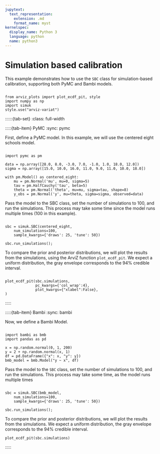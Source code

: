```yaml
---
jupytext:
  text_representation:
    extension: .md
    format_name: myst
kernelspec:
  display_name: Python 3
  language: python
  name: python3
---
```


# Simulation based calibration

This example demonstrates how to use the `SBC` class for simulation-based calibration, supporting both PyMC and Bambi models.

```{jupyter-execute}

from arviz_plots import plot_ecdf_pit, style
import numpy as np
import simuk
style.use("arviz-variat")
```

::::::{tab-set}
:class: full-width

:::::{tab-item} PyMC
:sync: pymc

First, define a PyMC model. In this example, we will use the centered eight schools model.

```{jupyter-execute}

import pymc as pm

data = np.array([28.0, 8.0, -3.0, 7.0, -1.0, 1.0, 18.0, 12.0])
sigma = np.array([15.0, 10.0, 16.0, 11.0, 9.0, 11.0, 10.0, 18.0])

with pm.Model() as centered_eight:
    mu = pm.Normal('mu', mu=0, sigma=5)
    tau = pm.HalfCauchy('tau', beta=5)
    theta = pm.Normal('theta', mu=mu, sigma=tau, shape=8)
    y_obs = pm.Normal('y', mu=theta, sigma=sigma, observed=data)
```

Pass the model to the SBC class, set the number of simulations to 100, and run the simulations. This process may take
some time since the model runs multiple times (100 in this example).

```{jupyter-execute}

sbc = simuk.SBC(centered_eight,
    num_simulations=100,
    sample_kwargs={'draws': 25, 'tune': 50})

sbc.run_simulations();
```

To compare the prior and posterior distributions, we will plot the results from the simulations,
using the ArviZ function `plot_ecdf_pit`.
We expect a uniform distribution, the gray envelope corresponds to the 94% credible interval.

```{jupyter-execute}

plot_ecdf_pit(sbc.simulations,
              pc_kwargs={'col_wrap':4},
              plot_kwargs={"xlabel":False},
)
```

:::::

:::::{tab-item} Bambi
:sync: bambi

Now, we define a Bambi Model.

```{jupyter-execute}

import bambi as bmb
import pandas as pd

x = np.random.normal(0, 1, 200)
y = 2 + np.random.normal(x, 1)
df = pd.DataFrame({"x": x, "y": y})
bmb_model = bmb.Model("y ~ x", df)
```

Pass the model to the `SBC` class, set the number of simulations to 100, and run the simulations.
This process may take some time, as the model runs multiple times

```{jupyter-execute}

sbc = simuk.SBC(bmb_model,
    num_simulations=100,
    sample_kwargs={'draws': 25, 'tune': 50})

sbc.run_simulations();
```

To compare the prior and posterior distributions, we will plot the results from the simulations.
We expect a uniform distribution, the gray envelope corresponds to the 94% credible interval.

```{jupyter-execute}
plot_ecdf_pit(sbc.simulations)
```

:::::
